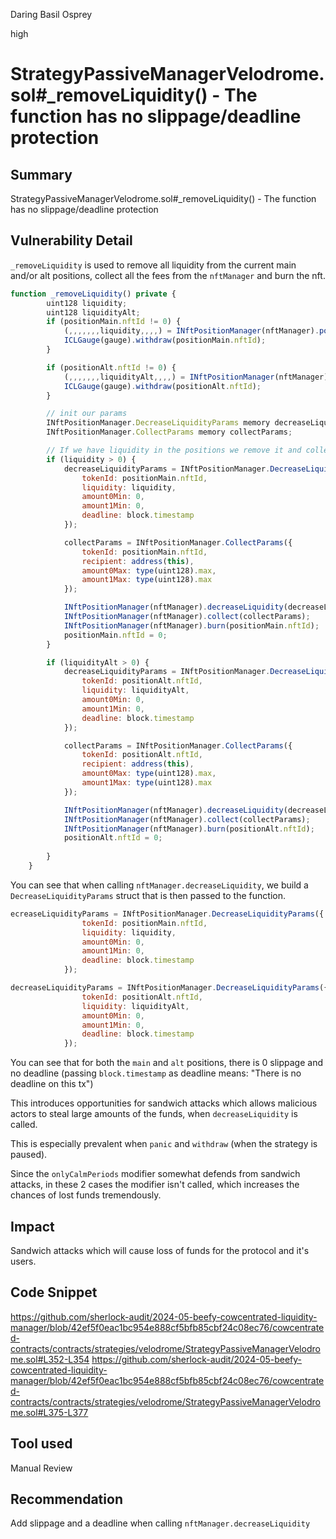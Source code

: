 Daring Basil Osprey

high

# StrategyPassiveManagerVelodrome.sol#_removeLiquidity() - The function has no slippage/deadline protection

## Summary
StrategyPassiveManagerVelodrome.sol#_removeLiquidity() - The function has no slippage/deadline protection

## Vulnerability Detail
`_removeLiquidity` is used to remove all liquidity from the current main and/or alt positions, collect all the fees from the `nftManager` and burn the nft.

```jsx
function _removeLiquidity() private {
        uint128 liquidity;
        uint128 liquidityAlt;
        if (positionMain.nftId != 0) {
            (,,,,,,,liquidity,,,,) = INftPositionManager(nftManager).positions(positionMain.nftId);
            ICLGauge(gauge).withdraw(positionMain.nftId);
        } 

        if (positionAlt.nftId != 0) {
            (,,,,,,,liquidityAlt,,,,) = INftPositionManager(nftManager).positions(positionAlt.nftId);
            ICLGauge(gauge).withdraw(positionAlt.nftId);
        }

        // init our params
        INftPositionManager.DecreaseLiquidityParams memory decreaseLiquidityParams;
        INftPositionManager.CollectParams memory collectParams;

        // If we have liquidity in the positions we remove it and collect our tokens.
        if (liquidity > 0) {
            decreaseLiquidityParams = INftPositionManager.DecreaseLiquidityParams({
                tokenId: positionMain.nftId,
                liquidity: liquidity,
                amount0Min: 0,
                amount1Min: 0,
                deadline: block.timestamp
            });

            collectParams = INftPositionManager.CollectParams({
                tokenId: positionMain.nftId,
                recipient: address(this),
                amount0Max: type(uint128).max,
                amount1Max: type(uint128).max
            });

            INftPositionManager(nftManager).decreaseLiquidity(decreaseLiquidityParams);
            INftPositionManager(nftManager).collect(collectParams);
            INftPositionManager(nftManager).burn(positionMain.nftId);
            positionMain.nftId = 0;
        }

        if (liquidityAlt > 0) {
            decreaseLiquidityParams = INftPositionManager.DecreaseLiquidityParams({
                tokenId: positionAlt.nftId,
                liquidity: liquidityAlt,
                amount0Min: 0,
                amount1Min: 0,
                deadline: block.timestamp
            });

            collectParams = INftPositionManager.CollectParams({
                tokenId: positionAlt.nftId,
                recipient: address(this),
                amount0Max: type(uint128).max,
                amount1Max: type(uint128).max
            });

            INftPositionManager(nftManager).decreaseLiquidity(decreaseLiquidityParams);
            INftPositionManager(nftManager).collect(collectParams);
            INftPositionManager(nftManager).burn(positionAlt.nftId);
            positionAlt.nftId = 0;
            
        }
    }
```

You can see that when calling `nftManager.decreaseLiquidity`, we build a `DecreaseLiquidityParams` struct that is then passed to the function.

```jsx
ecreaseLiquidityParams = INftPositionManager.DecreaseLiquidityParams({
                tokenId: positionMain.nftId,
                liquidity: liquidity,
                amount0Min: 0,
                amount1Min: 0,
                deadline: block.timestamp
            });

decreaseLiquidityParams = INftPositionManager.DecreaseLiquidityParams({
                tokenId: positionAlt.nftId,
                liquidity: liquidityAlt,
                amount0Min: 0,
                amount1Min: 0,
                deadline: block.timestamp
            });
```

You can see that for both the `main` and `alt` positions, there is 0 slippage and no deadline (passing `block.timestamp` as deadline means: "There is no deadline on this tx")

This introduces opportunities for sandwich attacks which allows malicious actors to steal large amounts of the funds, when `decreaseLiquidity` is called.

This is especially prevalent when `panic` and `withdraw` (when the strategy is paused).

Since the `onlyCalmPeriods` modifier somewhat defends from sandwich attacks, in these 2 cases the modifier isn't called, which increases the chances of lost funds tremendously.

## Impact
Sandwich attacks which will cause loss of funds for the protocol and it's users.

## Code Snippet
https://github.com/sherlock-audit/2024-05-beefy-cowcentrated-liquidity-manager/blob/42ef5f0eac1bc954e888cf5bfb85cbf24c08ec76/cowcentrated-contracts/contracts/strategies/velodrome/StrategyPassiveManagerVelodrome.sol#L352-L354
https://github.com/sherlock-audit/2024-05-beefy-cowcentrated-liquidity-manager/blob/42ef5f0eac1bc954e888cf5bfb85cbf24c08ec76/cowcentrated-contracts/contracts/strategies/velodrome/StrategyPassiveManagerVelodrome.sol#L375-L377

## Tool used
Manual Review

## Recommendation
Add slippage and a deadline when calling `nftManager.decreaseLiquidity`